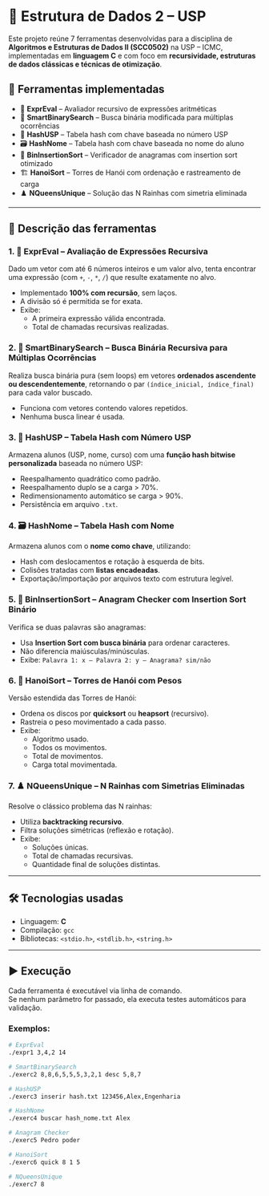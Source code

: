 # 🧠 Estrutura de Dados 2 – USP

Este projeto reúne 7 ferramentas desenvolvidas para a disciplina de **Algoritmos e Estruturas de Dados II (SCC0502)** na USP – ICMC, implementadas em **linguagem C** e com foco em **recursividade, estruturas de dados clássicas e técnicas de otimização**.

## 🔧 Ferramentas implementadas

- 📐 **ExprEval** – Avaliador recursivo de expressões aritméticas
- 🧭 **SmartBinarySearch** – Busca binária modificada para múltiplas ocorrências
- 📁 **HashUSP** – Tabela hash com chave baseada no número USP
- 🗃️ **HashNome** – Tabela hash com chave baseada no nome do aluno
- 🔁 **BinInsertionSort** – Verificador de anagramas com insertion sort otimizado
- 🏗️ **HanoiSort** – Torres de Hanói com ordenação e rastreamento de carga
- ♟️ **NQueensUnique** – Solução das N Rainhas com simetria eliminada

---

## 📘 Descrição das ferramentas

### 1. 📐 ExprEval – Avaliação de Expressões Recursiva
Dado um vetor com até 6 números inteiros e um valor alvo, tenta encontrar uma expressão (com `+`, `-`, `*`, `/`) que resulte exatamente no alvo.

- Implementado **100% com recursão**, sem laços.
- A divisão só é permitida se for exata.
- Exibe:
  - A primeira expressão válida encontrada.
  - Total de chamadas recursivas realizadas.

### 2. 🧭 SmartBinarySearch – Busca Binária Recursiva para Múltiplas Ocorrências
Realiza busca binária pura (sem loops) em vetores **ordenados ascendente ou descendentemente**, retornando o par `(índice_inicial, índice_final)` para cada valor buscado.

- Funciona com vetores contendo valores repetidos.
- Nenhuma busca linear é usada.

### 3. 📁 HashUSP – Tabela Hash com Número USP
Armazena alunos (USP, nome, curso) com uma **função hash bitwise personalizada** baseada no número USP:

- Reespalhamento quadrático como padrão.
- Reespalhamento duplo se a carga > 70%.
- Redimensionamento automático se carga > 90%.
- Persistência em arquivo `.txt`.

### 4. 🗃️ HashNome – Tabela Hash com Nome
Armazena alunos com o **nome como chave**, utilizando:

- Hash com deslocamentos e rotação à esquerda de bits.
- Colisões tratadas com **listas encadeadas**.
- Exportação/importação por arquivos texto com estrutura legível.

### 5. 🔁 BinInsertionSort – Anagram Checker com Insertion Sort Binário
Verifica se duas palavras são anagramas:

- Usa **Insertion Sort com busca binária** para ordenar caracteres.
- Não diferencia maiúsculas/minúsculas.
- Exibe: `Palavra 1: x – Palavra 2: y – Anagrama? sim/não`

### 6. 🧮 HanoiSort – Torres de Hanói com Pesos
Versão estendida das Torres de Hanói:

- Ordena os discos por **quicksort** ou **heapsort** (recursivo).
- Rastreia o peso movimentado a cada passo.
- Exibe:
  - Algoritmo usado.
  - Todos os movimentos.
  - Total de movimentos.
  - Carga total movimentada.

### 7. ♟️ NQueensUnique – N Rainhas com Simetrias Eliminadas
Resolve o clássico problema das N rainhas:

- Utiliza **backtracking recursivo**.
- Filtra soluções simétricas (reflexão e rotação).
- Exibe:
  - Soluções únicas.
  - Total de chamadas recursivas.
  - Quantidade final de soluções distintas.

---

## 🛠️ Tecnologias usadas

- Linguagem: **C**
- Compilação: `gcc`
- Bibliotecas: `<stdio.h>`, `<stdlib.h>`, `<string.h>`

---

## ▶️ Execução

Cada ferramenta é executável via linha de comando.  
Se nenhum parâmetro for passado, ela executa testes automáticos para validação.

### Exemplos:

```bash
# ExprEval
./expr1 3,4,2 14

# SmartBinarySearch
./exerc2 8,8,6,5,5,5,3,2,1 desc 5,8,7

# HashUSP
./exerc3 inserir hash.txt 123456,Alex,Engenharia

# HashNome
./exerc4 buscar hash_nome.txt Alex

# Anagram Checker
./exerc5 Pedro poder

# HanoiSort
./exerc6 quick 8 1 5

# NQueensUnique
./exerc7 8
